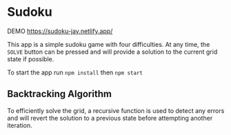 # Sudoku
DEMO https://sudoku-jay.netlify.app/

This app is a simple sudoku game with four difficulties. At any time, the `SOLVE` button can be pressed and will provide a solution to the current grid state if possible.

To start the app run `npm install` then `npm start`

## Backtracking Algorithm
To efficiently solve the grid, a recursive function is used to detect any errors and will revert the solution to a previous state before attempting another iteration.